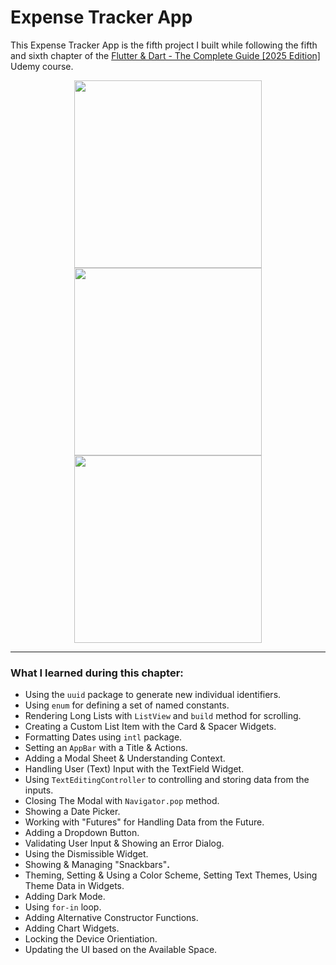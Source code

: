 # Expense Tracker App

This Expense Tracker App is the fifth project I built while following the fifth and sixth chapter of the [Flutter &amp; Dart - The Complete Guide [2025 Edition]](https://www.udemy.com/course/learn-flutter-dart-to-build-ios-android-apps/) Udemy course.

<p align="center">
  <img src="" alt="" width="300"/>
  <img src="" alt="" width="300"/>
  <img src="" alt="" width="300"/>
</p>

---

### What I learned during this chapter:

- Using the `uuid` package to generate new individual identifiers.
- Using `enum` for defining a set of named constants.
- Rendering Long Lists with `ListView` and `build` method for scrolling.
- Creating a Custom List Item with the Card & Spacer Widgets.
- Formatting Dates using `intl` package.
- Setting an `AppBar` with a Title & Actions.
- Adding a Modal Sheet & Understanding Context.
- Handling User (Text) Input with the TextField Widget.
- Using `TextEditingController` to controlling and storing data from the inputs.
- Closing The Modal with `Navigator.pop` method.
- Showing a Date Picker.
- Working with "Futures" for Handling Data from the Future.
- Adding a Dropdown Button.
- Validating User Input & Showing an Error Dialog.
- Using the Dismissible Widget.
- Showing & Managing "Snackbars"**.**
- Theming, Setting & Using a Color Scheme, Setting Text Themes, Using Theme Data in Widgets.
- Adding Dark Mode.
- Using `for-in` loop.
- Adding Alternative Constructor Functions.
- Adding Chart Widgets.
- Locking the Device Orientiation.
- Updating the UI based on the Available Space.
